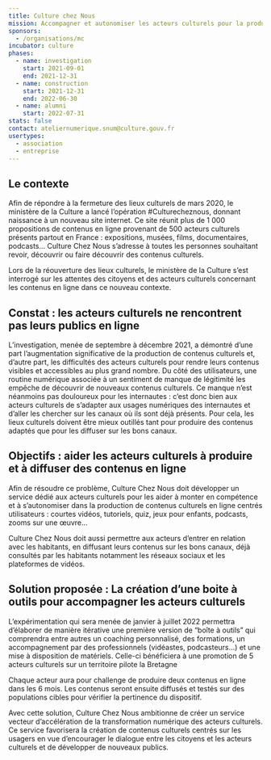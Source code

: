 ```yaml
---
title: Culture chez Nous
mission: Accompagner et autonomiser les acteurs culturels pour la production de contenus numériques adaptés aux usages et aux besoins des citoyens.
sponsors:
  - /organisations/mc
incubator: culture
phases:
  - name: investigation
    start: 2021-09-01
    end: 2021-12-31
  - name: construction
    start: 2021-12-31
    end: 2022-06-30
  - name: alumni
    start: 2022-07-31
stats: false
contact: ateliernumerique.snum@culture.gouv.fr
usertypes:
  - association
  - entreprise
---
```

## Le contexte

Afin de répondre à la fermeture des lieux culturels de mars 2020, le ministère de la Culture a lancé l’opération #Culturecheznous, donnant naissance à un nouveau site internet. Ce site réunit plus de 1 000 propositions de contenus en ligne provenant de 500 acteurs culturels présents partout en France : expositions, musées, films, documentaires, podcasts... Culture Chez Nous s’adresse à toutes les personnes souhaitant revoir, découvrir ou faire découvrir des contenus culturels. 

Lors de la réouverture des lieux culturels, le ministère de la Culture s’est interrogé sur les attentes des citoyens et des acteurs culturels concernant les contenus en ligne dans ce nouveau contexte.

## Constat : les acteurs culturels ne rencontrent pas leurs publics en ligne

L’investigation, menée de septembre à décembre 2021, a démontré d’une part l’augmentation significative de la production de contenus culturels et, d’autre part, les difficultés des acteurs culturels pour rendre leurs contenus visibles et accessibles au plus grand nombre. 
Du côté des utilisateurs, une routine numérique associée à un sentiment de manque de légitimité les empêche de découvrir de nouveaux contenus culturels. Ce manque n’est néanmoins pas douloureux pour les internautes : c’est donc bien aux acteurs culturels de s’adapter aux usages numériques des internautes et d’aller les chercher sur les canaux où ils sont déjà présents. Pour cela, les lieux culturels doivent être mieux outillés tant pour produire des contenus adaptés que pour les diffuser sur les bons canaux. 

## Objectifs : aider les acteurs culturels à produire et à diffuser des contenus en ligne 

Afin de résoudre ce problème, Culture Chez Nous doit développer un service dédié aux acteurs culturels pour les aider à monter en compétence et à s’autonomiser dans la production de contenus culturels en ligne centrés utilisateurs : courtes vidéos, tutoriels, quiz, jeux pour enfants, podcasts, zooms sur une œuvre... 

Culture Chez Nous doit aussi permettre aux acteurs d’entrer en relation avec les habitants, en diffusant leurs contenus sur les bons canaux, déjà consultés par les habitants notamment les réseaux sociaux et les plateformes de vidéos. 

## Solution proposée : La création d’une boite à outils pour accompagner les acteurs culturels 

L’expérimentation qui sera menée de janvier à juillet 2022 permettra d’élaborer de manière itérative une première version de “boîte à outils” qui comprendra entre autres un coaching personnalisé, des formations, un accompagnement par des professionnels (vidéastes, podcasteurs...) et une mise à disposition de matériels.
Celle-ci bénéficiera à une promotion de 5 acteurs culturels sur un territoire pilote la Bretagne 

Chaque acteur aura pour challenge de produire deux contenus en ligne dans les 6 mois. Les contenus seront ensuite diffusés et testés sur des populations cibles pour vérifier la pertinence du dispositif. 

Avec cette solution, Culture Chez Nous ambitionne de créer un service vecteur d’accélération de la transformation numérique des acteurs culturels. 
Ce service favorisera la création de contenus culturels centrés sur les usagers en vue d’encourager le dialogue entre les citoyens et les acteurs culturels et de développer de nouveaux publics. 
